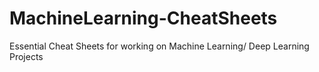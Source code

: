 # MachineLearning-CheatSheets
Essential Cheat Sheets for working on Machine Learning/ Deep Learning Projects
